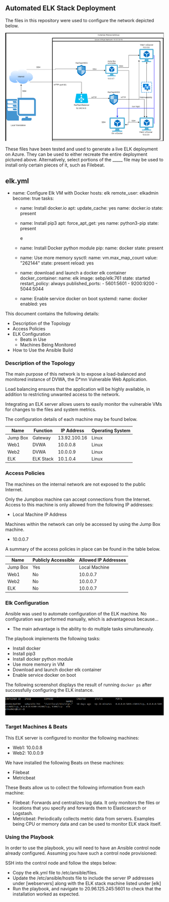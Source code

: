 ## Automated ELK Stack Deployment

The files in this repository were used to configure the network depicted below.

![Diagram](Images/redteamnetworkdiagram.PNG)

These files have been tested and used to generate a live ELK deployment on Azure. They can be used to either recreate the entire deployment pictured above. Alternatively, select portions of the _____ file may be used to install only certain pieces of it, such as Filebeat.

elk.yml 
---                                                                                                    
- name: Configure Elk VM with Docker
  hosts: elk
  remote_user: elkadmin
  become: true
  tasks:

    - name: Install docker.io
      apt:
        update_cache: yes
        name: docker.io
        state: present


    - name: Install pip3
      apt:
        force_apt_get: yes
        name: python3-pip
        state: present

      e
    - name: Install Docker python module
      pip:
        name: docker
        state: present


    - name: Use more memory
      sysctl:
        name: vm.max_map_count
        value: "262144"
        state: present
        reload: yes


    - name: download and launch a docker elk container
      docker_container:
        name: elk
        image: sebp/elk:761
        state: started
        restart_policy: always
        published_ports:
          - 5601:5601
          - 9200:9200
          - 5044:5044


    - name: Enable service docker on boot
      systemd:
        name: docker
        enabled: yes

This document contains the following details:
- Description of the Topology
- Access Policies
- ELK Configuration
  - Beats in Use
  - Machines Being Monitored
- How to Use the Ansible Build


### Description of the Topology

The main purpose of this network is to expose a load-balanced and monitored instance of DVWA, the D*mn Vulnerable Web Application.

Load balancing ensures that the application will be highly available, in addition to restricting unwanted access to the network.


Integrating an ELK server allows users to easily monitor the vulnerable VMs for changes to the files and system metrics.

The configuration details of each machine may be found below.


| Name     | Function  | IP Address     | Operating System |
|----------|-----------|----------------|------------------|
| Jump Box | Gateway   | 13.92.100.16   | Linux            |
| Web1     | DVWA      | 10.0.0.8       | Linux            |
| Web2     | DVWA      | 10.0.0.9       | Linux            |
| ELK      | ELK Stack | 10.1.0.4       | Linux            |

### Access Policies

The machines on the internal network are not exposed to the public Internet. 

Only the Jumpbox machine can accept connections from the Internet. Access to this machine is only allowed from the following IP addresses:
- Local Machine IP Address

Machines within the network can only be accessed by using the Jump Box machine.
- 10.0.0.7

A summary of the access policies in place can be found in the table below.

| Name     | Publicly Accessible | Allowed IP Addresses |
|----------|---------------------|----------------------|
| Jump Box | Yes                 | Local Machine        |
| Web1     | No                  | 10.0.0.7             |
| Web2     | No                  | 10.0.0.7             |
| ELK      | No                  | 10.0.0.7             |

### Elk Configuration

Ansible was used to automate configuration of the ELK machine. No configuration was performed manually, which is advantageous because...
- The main advantage is the ability to do multiple tasks simultaneusly.

The playbook implements the following tasks:
- Install docker
- Install pip3
- Install docker python module
- Use more memory in VM
- Download and launch docker elk container
- Enable service docker on boot

The following screenshot displays the result of running `docker ps` after successfully configuring the ELK instance.

![Screenshot](Images/dockerps.png)

### Target Machines & Beats
This ELK server is configured to monitor the following machines:
- Web1: 10.0.0.8
- Web2: 10.0.0.9

We have installed the following Beats on these machines:
- Filebeat
- Metricbeat

These Beats allow us to collect the following information from each machine:
- Filebeat: Forwards and centralizes log data. It only monitors the files or locations that you specify and forwards them to Elasticsearch or Logstash.
- Metricbeat: Periodically collects metric data from servers. Examples being CPU or memory data and can be used to monitor ELK stack itself.

### Using the Playbook
In order to use the playbook, you will need to have an Ansible control node already configured. Assuming you have such a control node provisioned: 

SSH into the control node and follow the steps below:
- Copy the elk.yml file to /etc/ansible/files.
- Update the /etc/ansible/hosts file to include the server IP addresses under [webservers] along with the ELK stack machine listed under [elk]
- Run the playbook, and navigate to 20.96.125.245:5601 to check that the installation worked as expected.
